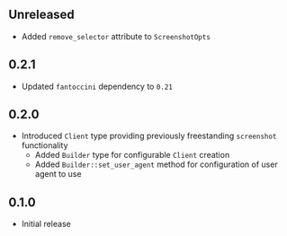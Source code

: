 Unreleased
----------
- Added `remove_selector` attribute to `ScreenshotOpts`


0.2.1
-----
- Updated `fantoccini` dependency to `0.21`


0.2.0
-----
- Introduced `Client` type providing previously freestanding
  `screenshot` functionality
  - Added `Builder` type for configurable `Client` creation
  - Added `Builder::set_user_agent` method for configuration of user
    agent to use


0.1.0
-----
- Initial release
